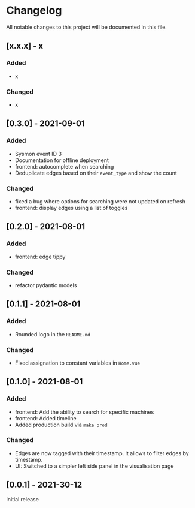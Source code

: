# Changelog
All notable changes to this project will be documented in this file.

## [x.x.x] - x

### Added
- x

### Changed
- x

## [0.3.0] - 2021-09-01

### Added
- Sysmon event ID 3
- Documentation for offline deployment
- frontend: autocomplete when searching
- Deduplicate edges based on their `event_type` and show the count

### Changed
- fixed a bug where options for searching were not updated on refresh
- frontend: display edges using a list of toggles

## [0.2.0] - 2021-08-01

### Added
- frontend: edge tippy

### Changed
- refactor pydantic models

## [0.1.1] - 2021-08-01

### Added
- Rounded logo in the `README.md`

### Changed
- Fixed assignation to constant variables in `Home.vue`

## [0.1.0] - 2021-08-01

### Added
- frontend: Add the ability to search for specific machines
- frontend: Added timeline
- Added production build via `make prod`

### Changed
- Edges are now tagged with their timestamp. It allows to filter edges by timestamp.
- UI: Switched to a simpler left side panel in the visualisation page

## [0.0.1] - 2021-30-12
Initial release